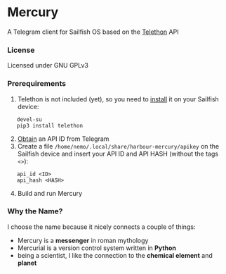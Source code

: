 # Mercury
A Telegram client for Sailfish OS based on the [Telethon](https://github.com/LonamiWebs/Telethon) API

### License

Licensed under GNU GPLv3

### Prerequirements
1. Telethon is not included (yet), so you need to [install](https://github.com/LonamiWebs/Telethon#installing-telethon) it on your Sailfish device:
```
   devel-su
   pip3 install telethon
```
2. [Obtain](https://core.telegram.org/api/obtaining_api_id#obtaining-api-id) an API ID from Telegram
3. Create a file `/home/nemo/.local/share/harbour-mercury/apikey` on the Sailfish device and insert your API ID and API HASH (without the tags `<>`):

```
   api_id <ID>
   api_hash <HASH>
```
4. Build and run Mercury

### Why the Name?
I choose the name because it nicely connects a couple of things:

- Mercury is a **messenger** in roman mythology
- Mercurial is a version control system written in **Python**
- being a scientist, I like the connection to the **chemical element** and **planet**
